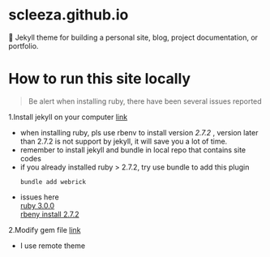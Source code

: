 # scleeza.github.io
:triangular_ruler: Jekyll theme for building a personal site, blog, project documentation, or portfolio.


# How to run this site locally
> Be alert when installing ruby, there have been several issues reported

1.Install jekyll on your computer [link](https://jekyllrb.com/docs/installation/macos/)
 * when installing ruby, pls use rbenv to install version _2.7.2_ , 
 version later than 2.7.2 is not support by jekyll, it will save you a lot of time.
 * remember to install jekyll and bundle in local repo that contains site codes
 * if you already installed ruby > 2.7.2, try use bundle to add this plugin
    ```console
    bundle add webrick
    ```
 * issues here\
    [ruby 3.0.0](https://github.com/github/pages-gem/issues/752) \
    [rbeny install 2.7.2](https://github.com/rbenv/ruby-build/issues/1483) 
    
2.Modify gem file [link](https://docs.github.com/en/github/working-with-github-pages/testing-your-github-pages-site-locally-with-jekyll)
 * I use remote theme
